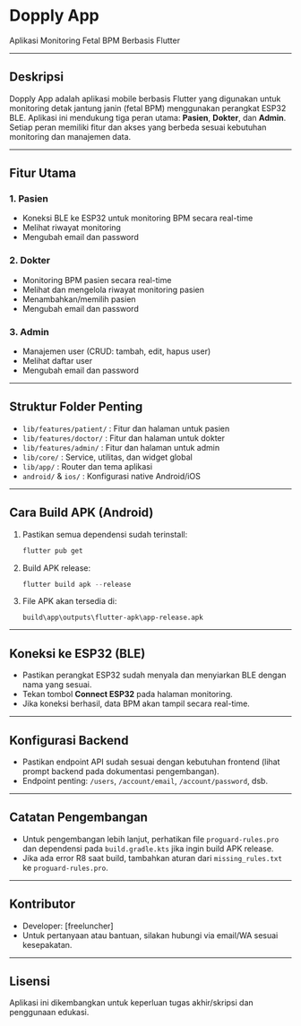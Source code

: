# Dopply App

Aplikasi Monitoring Fetal BPM Berbasis Flutter

---

## Deskripsi
Dopply App adalah aplikasi mobile berbasis Flutter yang digunakan untuk monitoring detak jantung janin (fetal BPM) menggunakan perangkat ESP32 BLE. Aplikasi ini mendukung tiga peran utama: **Pasien**, **Dokter**, dan **Admin**. Setiap peran memiliki fitur dan akses yang berbeda sesuai kebutuhan monitoring dan manajemen data.

---

## Fitur Utama

### 1. Pasien
- Koneksi BLE ke ESP32 untuk monitoring BPM secara real-time
- Melihat riwayat monitoring
- Mengubah email dan password

### 2. Dokter
- Monitoring BPM pasien secara real-time
- Melihat dan mengelola riwayat monitoring pasien
- Menambahkan/memilih pasien
- Mengubah email dan password

### 3. Admin
- Manajemen user (CRUD: tambah, edit, hapus user)
- Melihat daftar user
- Mengubah email dan password

---

## Struktur Folder Penting

- `lib/features/patient/` : Fitur dan halaman untuk pasien
- `lib/features/doctor/`  : Fitur dan halaman untuk dokter
- `lib/features/admin/`   : Fitur dan halaman untuk admin
- `lib/core/`             : Service, utilitas, dan widget global
- `lib/app/`              : Router dan tema aplikasi
- `android/` & `ios/`     : Konfigurasi native Android/iOS

---

## Cara Build APK (Android)
1. Pastikan semua dependensi sudah terinstall:
   ```powershell
   flutter pub get
   ```
2. Build APK release:
   ```powershell
   flutter build apk --release
   ```
3. File APK akan tersedia di:
   ```
   build\app\outputs\flutter-apk\app-release.apk
   ```

---

## Koneksi ke ESP32 (BLE)
- Pastikan perangkat ESP32 sudah menyala dan menyiarkan BLE dengan nama yang sesuai.
- Tekan tombol **Connect ESP32** pada halaman monitoring.
- Jika koneksi berhasil, data BPM akan tampil secara real-time.

---

## Konfigurasi Backend
- Pastikan endpoint API sudah sesuai dengan kebutuhan frontend (lihat prompt backend pada dokumentasi pengembangan).
- Endpoint penting: `/users`, `/account/email`, `/account/password`, dsb.

---

## Catatan Pengembangan
- Untuk pengembangan lebih lanjut, perhatikan file `proguard-rules.pro` dan dependensi pada `build.gradle.kts` jika ingin build APK release.
- Jika ada error R8 saat build, tambahkan aturan dari `missing_rules.txt` ke `proguard-rules.pro`.

---

## Kontributor
- Developer: [freeluncher]
- Untuk pertanyaan atau bantuan, silakan hubungi via email/WA sesuai kesepakatan.

---

## Lisensi
Aplikasi ini dikembangkan untuk keperluan tugas akhir/skripsi dan penggunaan edukasi.
